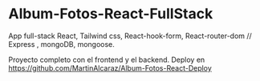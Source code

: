 # Album-Fotos-React-FullStack
App full-stack React, Tailwind css, React-hook-form, React-router-dom // Express , mongoDB, mongoose.

Proyecto completo con el frontend y el backend. Deploy en https://github.com/MartinAlcaraz/Album-Fotos-React-Deploy
